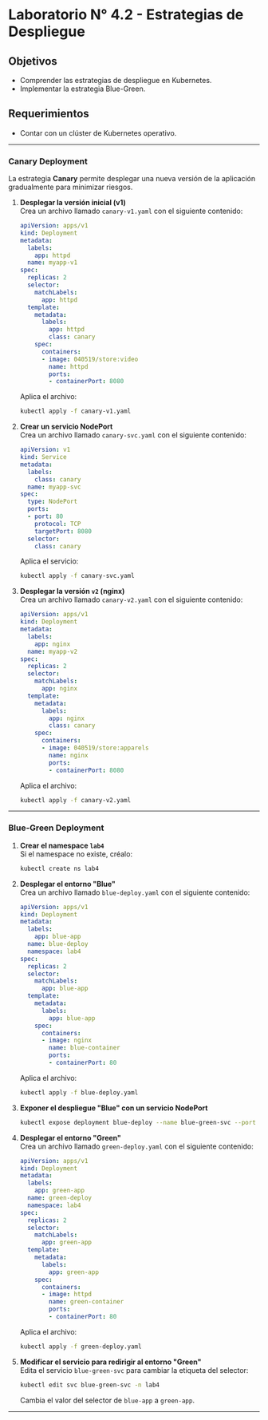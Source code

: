 # Laboratorio N° 4.2 - Estrategias de Despliegue

## Objetivos
- Comprender las estrategias de despliegue en Kubernetes.
- Implementar la estrategia Blue-Green.

## Requerimientos
- Contar con un clúster de Kubernetes operativo.

---

### Canary Deployment
La estrategia **Canary** permite desplegar una nueva versión de la aplicación gradualmente para minimizar riesgos.

1. **Desplegar la versión inicial (v1)**  
   Crea un archivo llamado `canary-v1.yaml` con el siguiente contenido:
   ```yaml
   apiVersion: apps/v1
   kind: Deployment
   metadata:
     labels:
       app: httpd
     name: myapp-v1
   spec:
     replicas: 2
     selector:
       matchLabels:
         app: httpd
     template:
       metadata:
         labels:
           app: httpd
           class: canary
       spec:
         containers:
         - image: 040519/store:video
           name: httpd
           ports:
           - containerPort: 8080
   ```

   Aplica el archivo:
   ```bash
   kubectl apply -f canary-v1.yaml
   ```

2. **Crear un servicio NodePort**  
   Crea un archivo llamado `canary-svc.yaml` con el siguiente contenido:
   ```yaml
   apiVersion: v1
   kind: Service
   metadata:
     labels:
       class: canary
     name: myapp-svc
   spec:
     type: NodePort
     ports:
     - port: 80
       protocol: TCP
       targetPort: 8080
     selector:
       class: canary
   ```

   Aplica el servicio:
   ```bash
   kubectl apply -f canary-svc.yaml
   ```

3. **Desplegar la versión `v2` (nginx)**  
   Crea un archivo llamado `canary-v2.yaml` con el siguiente contenido:
   ```yaml
   apiVersion: apps/v1
   kind: Deployment
   metadata:
     labels:
       app: nginx
     name: myapp-v2
   spec:
     replicas: 2
     selector:
       matchLabels:
         app: nginx
     template:
       metadata:
         labels:
           app: nginx
           class: canary
       spec:
         containers:
         - image: 040519/store:apparels
           name: nginx
           ports:
           - containerPort: 8080
   ```

   Aplica el archivo:
   ```bash
   kubectl apply -f canary-v2.yaml
   ```

---

### Blue-Green Deployment

1. **Crear el namespace `lab4`**  
   Si el namespace no existe, créalo:
   ```bash
   kubectl create ns lab4
   ```

2. **Desplegar el entorno "Blue"**  
   Crea un archivo llamado `blue-deploy.yaml` con el siguiente contenido:
   ```yaml
   apiVersion: apps/v1
   kind: Deployment
   metadata:
     labels:
       app: blue-app
     name: blue-deploy
     namespace: lab4
   spec:
     replicas: 2
     selector:
       matchLabels:
         app: blue-app
     template:
       metadata:
         labels:
           app: blue-app
       spec:
         containers:
         - image: nginx
           name: blue-container
           ports:
           - containerPort: 80
   ```

   Aplica el archivo:
   ```bash
   kubectl apply -f blue-deploy.yaml
   ```

3. **Exponer el despliegue "Blue" con un servicio NodePort**  
   ```bash
   kubectl expose deployment blue-deploy --name blue-green-svc --port 80 --type NodePort -n lab4
   ```

4. **Desplegar el entorno "Green"**  
   Crea un archivo llamado `green-deploy.yaml` con el siguiente contenido:
   ```yaml
   apiVersion: apps/v1
   kind: Deployment
   metadata:
     labels:
       app: green-app
     name: green-deploy
     namespace: lab4
   spec:
     replicas: 2
     selector:
       matchLabels:
         app: green-app
     template:
       metadata:
         labels:
           app: green-app
       spec:
         containers:
         - image: httpd
           name: green-container
           ports:
           - containerPort: 80
   ```

   Aplica el archivo:
   ```bash
   kubectl apply -f green-deploy.yaml
   ```

5. **Modificar el servicio para redirigir al entorno "Green"**  
   Edita el servicio `blue-green-svc` para cambiar la etiqueta del selector:
   ```bash
   kubectl edit svc blue-green-svc -n lab4
   ```
   Cambia el valor del selector de `blue-app` a `green-app`.

---
